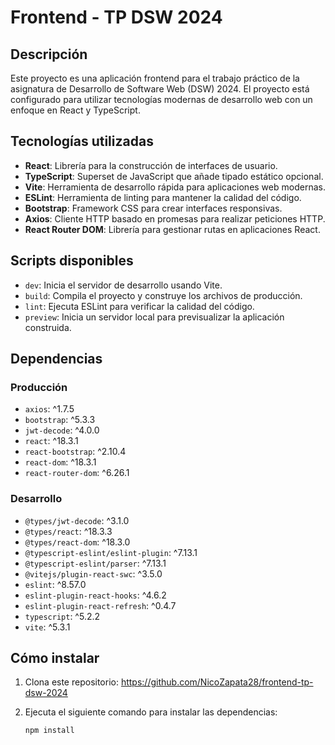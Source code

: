 # Frontend - TP DSW 2024

## Descripción

Este proyecto es una aplicación frontend para el trabajo práctico de la asignatura de Desarrollo de Software Web (DSW) 2024. El proyecto está configurado para utilizar tecnologías modernas de desarrollo web con un enfoque en React y TypeScript.

## Tecnologías utilizadas

- **React**: Librería para la construcción de interfaces de usuario.
- **TypeScript**: Superset de JavaScript que añade tipado estático opcional.
- **Vite**: Herramienta de desarrollo rápida para aplicaciones web modernas.
- **ESLint**: Herramienta de linting para mantener la calidad del código.
- **Bootstrap**: Framework CSS para crear interfaces responsivas.
- **Axios**: Cliente HTTP basado en promesas para realizar peticiones HTTP.
- **React Router DOM**: Librería para gestionar rutas en aplicaciones React.

## Scripts disponibles

- `dev`: Inicia el servidor de desarrollo usando Vite.
- `build`: Compila el proyecto y construye los archivos de producción.
- `lint`: Ejecuta ESLint para verificar la calidad del código.
- `preview`: Inicia un servidor local para previsualizar la aplicación construida.

## Dependencias

### Producción

- `axios`: ^1.7.5
- `bootstrap`: ^5.3.3
- `jwt-decode`: ^4.0.0
- `react`: ^18.3.1
- `react-bootstrap`: ^2.10.4
- `react-dom`: ^18.3.1
- `react-router-dom`: ^6.26.1

### Desarrollo

- `@types/jwt-decode`: ^3.1.0
- `@types/react`: ^18.3.3
- `@types/react-dom`: ^18.3.0
- `@typescript-eslint/eslint-plugin`: ^7.13.1
- `@typescript-eslint/parser`: ^7.13.1
- `@vitejs/plugin-react-swc`: ^3.5.0
- `eslint`: ^8.57.0
- `eslint-plugin-react-hooks`: ^4.6.2
- `eslint-plugin-react-refresh`: ^0.4.7
- `typescript`: ^5.2.2
- `vite`: ^5.3.1

## Cómo instalar

1. Clona este repositorio: <https://github.com/NicoZapata28/frontend-tp-dsw-2024>
2. Ejecuta el siguiente comando para instalar las dependencias:

   ```bash
   npm install
